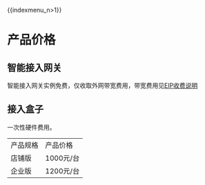 {{indexmenu_n>1}}

# 产品价格

## 智能接入网关

智能接入网关实例免费，仅收取外网带宽费用，带宽费用见[EIP收费说明](/network/unet/eip_price)

## 接入盒子

一次性硬件费用。

|      |         |
| ---- | ------- |
| 产品规格 | 产品价格    |
| 店铺版  | 1000元/台 |
| 企业版  | 1200元/台 |
